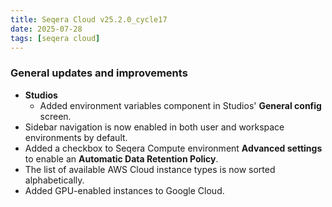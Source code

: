 ```yaml
---
title: Seqera Cloud v25.2.0_cycle17
date: 2025-07-28
tags: [seqera cloud]
---
```


### General updates and improvements

- **Studios**
    - Added environment variables component in Studios' **General config** screen.
- Sidebar navigation is now enabled in both user and workspace environments by default.
- Added a checkbox to Seqera Compute environment **Advanced settings** to enable an **Automatic Data Retention Policy**.
- The list of available AWS Cloud instance types is now sorted alphabetically.
- Added GPU-enabled instances to Google Cloud.
